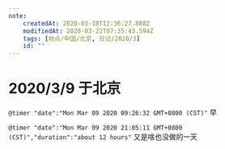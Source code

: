 ```yaml
---
note:
    createdAt: 2020-03-18T12:36:27.888Z
    modifiedAt: 2020-03-22T07:35:43.594Z
    tags: [地点/中国/北京, 日记/2020/3]
    id: ""
---
```

# 2020/3/9 于北京

`@timer "date":"Mon Mar 09 2020 09:26:32 GMT+0800 (CST)"`
早

`@timer "date":"Mon Mar 09 2020 21:05:11 GMT+0800 (CST)","duration":"about 12 hours"`
又是啥也没做的一天
